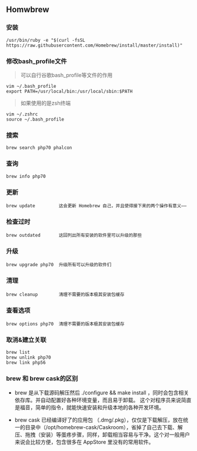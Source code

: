 ## Homwbrew

### 安装
~~~
/usr/bin/ruby -e "$(curl -fsSL https://raw.githubusercontent.com/Homebrew/install/master/install)"
~~~

### 修改bash_profile文件

> 可以自行谷歌bash_profile等文件的作用

~~~
vim ~/.bash_profile
export PATH=/usr/local/bin:/usr/local/sbin:$PATH
~~~

> 如果使用的是zsh终端

~~~
vim ~/.zshrc
source ~/.bash_profile
~~~

### 搜索
~~~
brew search php70 phalcon
~~~

### 查询
~~~
brew info php70
~~~

### 更新
~~~
brew update         这会更新 Homebrew 自己，并且使得接下来的两个操作有意义——
~~~

### 检查过时
~~~
brew outdated       这回列出所有安装的软件里可以升级的那些
~~~

### 升级
~~~
brew upgrade php70  升级所有可以升级的软件们
~~~

### 清理
~~~
brew cleanup        清理不需要的版本极其安装包缓存
~~~

### 查看选项
~~~
brew options php70  清理不需要的版本极其安装包缓存
~~~

### 取消&建立关联
~~~
brew list
brew unlink php70
brew link php56
~~~

### brew 和 brew cask的区别
* brew
是从下载源码解压然后 ./configure && make install ，同时会包含相关依存库。并自动配置好各种环境变量，而且易于卸载。 
这个对程序员来说简直是福音，简单的指令，就能快速安装和升级本地的各种开发环境。

* brew cask 
已经编译好了的应用包 （.dmg/.pkg），仅仅是下载解压，放在统一的目录中（/opt/homebrew-cask/Caskroom），省掉了自己去下载、解压、拖拽（安装）等蛋疼步骤，同样，卸载相当容易与干净。这个对一般用户来说会比较方便，包含很多在 AppStore 里没有的常用软件。
